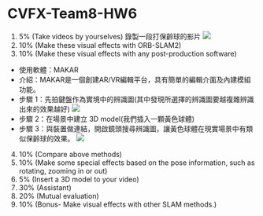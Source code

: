 # CVFX-Team8-HW6

1. 5% (Take videos by yourselves)
錄製一段打保齡球的影片
[![](http://img.youtube.com/vi/25zuljElHyM/0.jpg)](http://www.youtube.com/watch?v=25zuljElHyM "")
2. 10% (Make these visual effects with ORB-SLAM2)
3. 10% (Make these visual effects with any post-production software)
* 使用軟體：MAKAR
* 介紹：MAKAR是一個創建AR/VR編輯平台，具有簡單的編輯介面及內建模組功能。
* 步驟 1：先拍鍵盤作為實境中的辨識圖(其中發現所選擇的辨識圖要越複雜辨識出來的效果越好)
![](https://imgur.com/j6iZzwY.jpg)
* 步驟 2：在場景中建立 3D model(我們插入一顆黃色球體)
* 步驟 3：與裝置做連結，開啟鏡頭搜尋辨識圖，讓黃色球體在現實場景中有類似保齡球的效果。
[![](http://img.youtube.com/vi/CFwSNMSKeWw/0.jpg)](http://www.youtube.com/watch?v=CFwSNMSKeWw "")
4. 10% (Compare above methods)
5. 10% (Make some special effects based on the pose information, such as rotating, zooming in or out)
6. 5% (Insert a 3D model to your video)
7. 30% (Assistant)
8. 20% (Mutual evaluation)
9. 10% (Bonus- Make visual effects with other SLAM methods.)
